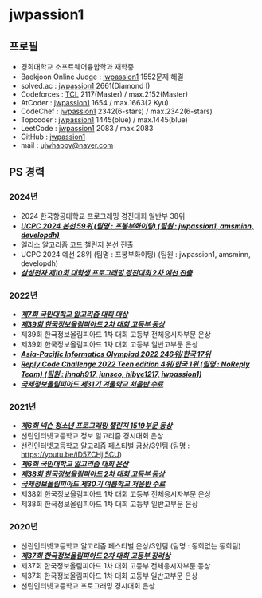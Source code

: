 # jwpassion1   
   
## 프로필   
   
- 경희대학교 소프트웨어융합학과 재학중   
- Baekjoon Online Judge : [jwpassion1](https://www.acmicpc.net/user/jwpassion1)  1552문제 해결   
- solved.ac : [jwpassion1](https://solved.ac/profile/jwpassion1)  2661(Diamond I)   
- Codeforces : [TCL](https://codeforces.com/profile/TCL)  2117(Master) / max.2152(Master)   
- AtCoder : [jwpassion1](https://atcoder.jp/users/jwpassion1)  1654 / max.1663(2 Kyu)   
- CodeChef : [jwpassion1](https://www.codechef.com/users/jwpassion1)  2342(6-stars) / max.2342(6-stars)   
- Topcoder : [jwpassion1](https://profiles.topcoder.com/jwpassion1/stats/Competitive%20Programming/SRM)  1445(blue) / max.1445(blue)   
- LeetCode : [jwpassion1](https://leetcode.com/u/jwpassion1/)  2083 / max.2083   
- GitHub : [jwpassion1](https://github.com/jwpassion1)   
- mail : ujwhappy@naver.com   
   
   
## PS 경력   
### 2024년   
- 2024 한국항공대학교 프로그래밍 경진대회 일반부 38위   
- ***<u> UCPC 2024 본선 59위 (팀명 : 프봉부화이팅) (팀원 : jwpassion1, amsminn, developdh)</u>***   
- 엘리스 알고리즘 코드 챌린지 본선 진출   
- UCPC 2024 예선 28위 (팀명 : 프봉부화이팅) (팀원 : jwpassion1, amsminn, developdh)   
- ***<u>삼성전자 제10회 대학생 프로그래밍 경진대회 2차 예선 진출</u>***   
   
### 2022년   
- ***<u>제7회 국민대학교 알고리즘 대회 대상</u>***   
- ***<u>제39회 한국정보올림피아드 2차 대회 고등부 동상</u>***   
- 제39회 한국정보올림피아드 1차 대회 고등부 전체응시자부문 은상   
- 제39회 한국정보올림피아드 1차 대회 고등부 일반고부문 은상   
- ***<u>Asia-Pacific Informatics Olympiad 2022 246위/한국 17위</u>***   
- ***<u>Reply Code Challenge 2022 Teen edition 4위/한국 1위 (팀명 : NoReply Team) (팀원 : jhnah917, junseo, hibye1217, jwpassion1)</u>***   
- ***<u>국제정보올림피아드 제31기 겨울학교 처음반 수료</u>***   
   
### 2021년   
- ***<u>제6회 넥슨 청소년 프로그래밍 챌린지 1519부문 동상</u>***   
- 선린인터넷고등학교 정보 알고리즘 경시대회 은상   
- 선린인터넷고등학교 알고리즘 페스티벌 금상/3인팀 (팀명 : https://youtu.be/iD5ZCHjI5CU)   
- ***<u>제6회 국민대학교 알고리즘 대회 은상</u>***   
- ***<u>제38회 한국정보올림피아드 2차 대회 고등부 동상</u>***   
- ***<u>국제정보올림피아드 제30기 여름학교 처음반 수료</u>***   
- 제38회 한국정보올림피아드 1차 대회 고등부 전체응시자부문 은상   
- 제38회 한국정보올림피아드 1차 대회 고등부 일반고부문 은상   
   
### 2020년   
- 선린인터넷고등학교 알고리즘 페스티벌 은상/3인팀  (팀명 : 동희없는 동희팀)
- ***<u>제37회 한국정보올림피아드 2차 대회 고등부 장려상</u>***   
- 제37회 한국정보올림피아드 1차 대회 고등부 전체응시자부문 동상   
- 제37회 한국정보올림피아드 1차 대회 고등부 일반고부문 은상   
- 선린인터넷고등학교 프로그래밍 경시대회 은상
   
